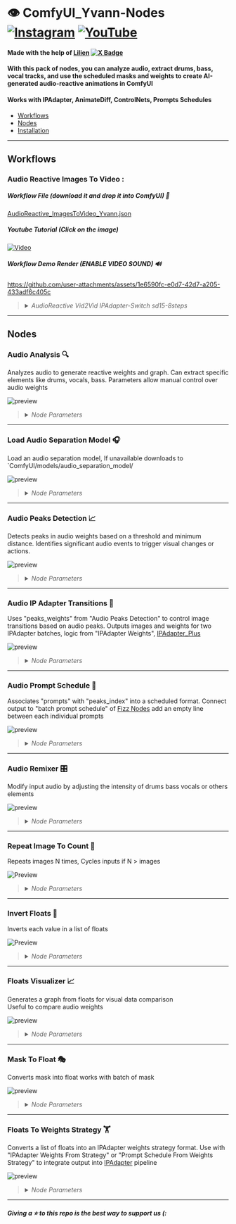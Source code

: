 # 👁️ ComfyUI_Yvann-Nodes  [![Instagram](https://img.shields.io/badge/yvann.mp4-white?style=for-the-badge&logo=instagram&logoColor=E4405F)](https://www.instagram.com/yvann.mp4/) [![YouTube](https://img.shields.io/badge/yvann.mp4-white?style=for-the-badge&logo=youtube&logoColor=FF0000)](https://www.youtube.com/channel/yvann.mp4)

#### Made with the help of [Lilien](https://github.com/Lilien86) [![X Badge](https://img.shields.io/badge/lilien.rig-white?style=flat&logo=x&logoColor=black)](https://x.com/Lilien_RIG)

#### **With this pack of nodes, you can analyze audio, extract drums, bass, vocal tracks, and use the scheduled masks and weights to create AI-generated audio-reactive animations in ComfyUI**

#### **Works with IPAdapter, AnimateDiff, ControlNets, Prompts Schedules**

- [Workflows](#Workflows)
- [Nodes](#Nodes)
- [Installation](#Installation)

--- 

## Workflows


### Audio Reactive Images To Video :

##### Workflow File (download it and drop it into ComfyUI) 📜
[AudioReactive_ImagesToVideo_Yvann.json](AudioReactive_Workflows/AudioReactive_ImagesToVideo_Yvann.json)

##### Youtube Tutorial (Click on the image)
[![Video](https://img.youtube.com/vi/O2s6NseXlMc/maxresdefault.jpg)](https://www.youtube.com/watch?v=O2s6NseXlMc)

##### Workflow Demo Render *(ENABLE VIDEO SOUND)* 🔊

https://github.com/user-attachments/assets/1e6590fc-e0d7-42d7-a205-433adf6c405c


><details>
>  <summary><i>AudioReactive Vid2Vid IPAdapter-Switch sd15-8steps</i></summary>
>
>##### Workflow Demo Render *(ENABLE VIDEO SOUND)* 🔊
>
>https://github.com/user-attachments/assets/6b0aa544-aa20-4257-b6be-28673082c7ef
>
>##### Workflow File (download it and drop it into ComfyUI) 📜
>[AudioReactive_Vid2Vid_IPAdapter-Switch_sd15-8steps_YVANN.json](./AudioReactive_Workflows/AudioReactive_Vid2Vid_IPAdapter-Switch_sd15-8steps_YVANN.json)
>
>
>##### Youtube Tutorial (Click on the image)
>[![Video](https://img.youtube.com/vi/BiQHWKP3q0c/maxresdefault.jpg)](https://www.youtube.com/watch?v=BiQHWKP3q0c)
>##### Workflow Preview
>![wf-screen-ipadapterswitchsd15](assets/wf_previews/Preview_AudioReactive_Vid2Vid_IPAdapter-Switch_sd15-8steps_YVANN.png)
>[CIVITAI Workflow Page](https://civitai.com/models/867298)
>
>##### Details ☝️🤓
>Synchronize any number of image inputs with audio input (e.g., switch images based on bass or drums) throughout your animation, with the help of IPAdapter to diffuse the style of your audio-reactive input images. There are also ControlNet included to control the composition of your animation based on an input video, making styles and shapes audio-reactive and controllable. The workflow uses Stable Diffusion 1.5 and HyperSD (8 steps) for efficient, high-quality animations, even on a low VRAM/GPU setup
>
></details>

---

## Nodes

###  Audio Analysis 🔍

Analyzes audio to generate reactive weights and graph. Can extract specific elements like drums, vocals, bass. Parameters allow manual control over audio weights

![preview](https://github.com/user-attachments/assets/4959a654-d1d1-478a-ac42-8068de32d581)

><details>
>  <summary><i>Node Parameters</i></summary>
>
> - **audio_sep_model**: Loaded model from "Load Audio Separation Model"
> - **audio**: Input audio file
> - **batch_size**: Number of frames to associate with audio weights
> - **fps**: Frames per second for processing audio weights
> 
> **Parameters:**
> 
> - **analysis_mode**: Select audio component to analyze
> - **threshold**: Minimum weight value to pass through
> - **multiply**: Amplification factor for weights before normalization
> 
> **Outputs:**
> 
> - **graph_audio**: Graph image of audio weights over frames
> - **processed_audio**: Separated or processed audio (e.g., drums vocals)
> - **original_audio**: Original unmodified audio input
> - **audio_weights**: List of audio-reactive weights based on processed audio
>
></details>

---

###  Load Audio Separation Model 🎧

Load an audio separation model, If unavailable downloads to `ComfyUI/models/audio_separation_model/

![preview](https://github.com/user-attachments/assets/7fb58067-a79b-4a53-9ae5-524a04ed37b6)

><details>
>  <summary><i>Node Parameters</i></summary>
> 
>   - **model**: Audio separation model to load
>   - [HybridDemucs](https://github.com/facebookresearch/demucs): Most accurate fastest and lightweight
>   - [OpenUnmix](https://github.com/sigsep/open-unmix-pytorch): Alternative model
> 
> **Outputs:**
> 
>   - **audio_sep_model**: Loaded audio separation model<br>
>   Connect it to "Audio Analysis" or "Audio Remixer"

></details>

---
###  Audio Peaks Detection 📈

Detects peaks in audio weights based on a threshold and minimum distance. Identifies significant audio events to trigger visual changes or actions.

![preview](https://github.com/user-attachments/assets/e5f66608-bb91-443b-9478-707eba48e521)

><details>
>  <summary><i>Node Parameters</i></summary>
>
>   - **peaks_threshold**: Threshold for peak detection
>   - **min_peaks_distance**: Minimum frames between consecutive peaks help remove close unwanted peaks around big peaks
>   
>   **Outputs:**
>   
>   - **peaks_weights**: Binary list indicating peak presence (1 for peak 0 otherwise)
>   - **peaks_alternate_weights**: Alternating binary list based on detected peaks
>   - **peaks_index**: String of peak indices
>   - **peaks_count**: Total number of detected peaks
>   - **graph_peaks**: Visualization image of detected peaks over audio weights
>
></details>

---

###  Audio IP Adapter Transitions 🔄

Uses "peaks_weights" from "Audio Peaks Detection" to control image transitions based on audio peaks. Outputs images and weights for two IPAdapter batches, logic from "IPAdapter Weights", [IPAdapter_Plus](https://github.com/cubiq/ComfyUI_IPAdapter_plus)

![preview](https://github.com/user-attachments/assets/60204704-5916-44a3-a33b-c99b1732f189)

><details>
>  <summary><i>Node Parameters</i></summary>
>   - **images**: Batch of images for transitions, Loops images to match peak count
>   - **peaks_weights**: List of audio peaks from "Audio Peaks Detection"
>   
>   **Parameters:**
>   
>   - **blend_mode**: transition method applied to weights
>   - **transitions_length**: Frames used to blend between images
>   - **min_IPA_weight**: Minimum weight applied by IPAdapter per frame
>   - **max_IPA_weight**: Maximum weight applied by IPAdapter per frame
>   
>   **Outputs:**
>   
>   - **image_1**: Starting image for transition Connect to first IPAdapter batch "image"
>   - **weights**: Blending weights for transitions Connect to first IPAdapter batch "weight"
>   - **image_2**: Ending image for transition Connect to second IPAdapter batch "image"
>   - **weights_invert**: Inversed weights Connect to second IPAdapter batch "weight"
>   - **graph_transitions**: Visualization of weight transitions over frames
></details>

---
###  Audio Prompt Schedule 📝

Associates "prompts" with "peaks_index" into a scheduled format. Connect output to "batch prompt schedule" of [Fizz Nodes](https://github.com/FizzleDorf/ComfyUI_FizzNodes) add an empty line between each individual prompts

![preview](https://github.com/user-attachments/assets/cec2ad2a-94c4-44df-a12a-f4d4509cefb1)

><details>
>  <summary><i>Node Parameters</i></summary>
>   - **peaks_index**: frames where peaks occurs from "Audio Peaks Detections" 
>   - **prompts**: Multiline string of prompts for each index
>   
>   **Outputs:**
>   
>   - **prompt_schedule**: String mapping each audio index to a prompt
></details>

---

###  Audio Remixer 🎛️

Modify input audio by adjusting the intensity of drums bass vocals or others elements

![preview](https://github.com/user-attachments/assets/ada877fa-baa8-447d-bbad-5c30ac6cdadb)

><details>
>  <summary><i>Node Parameters</i></summary>
>   - **audio_sep_model**: Loaded model from "Load Audio Separation Model"
>   - **audio**: Input audio file
>   
>   **Parameters:**
>   
>   - **bass_volume**: Adjusts bass volume
>   - **drums_volume**: Adjusts drums volume
>   - **others_volume**: Adjusts others elements' volume
>   - **vocals_volume**: Adjusts vocals volume
>   
>   **Outputs:**
>   
>   - **merged_audio**: Composition of separated tracks with applied modifications
></details>

---
###  Repeat Image To Count 🔁

Repeats images N times, Cycles inputs if N > images

![Preview](https://github.com/user-attachments/assets/3fa1059e-2aed-4375-b5d2-de850f6cd8c6)

><details>
>  <summary><i>Node Parameters</i></summary>
>   - **mask**: Mask input to convert
>   
>   **Outputs:**
>   
>   - **float**: Float value
></details>

---
###  Invert Floats 🔄

Inverts each value in a list of floats

![Preview](https://github.com/user-attachments/assets/bb90cc61-dbbc-42cd-bc26-55f25efbb6aa)

><details>
>  <summary><i>Node Parameters</i></summary>
>
>  - **floats**: List of float values to invert.
>
>  **Outputs**:
>  - **inverted_floats**: Inverted list of float values.
>
></details>

---

###  Floats Visualizer 📈

Generates a graph from floats for visual data comparison<br>
Useful to compare audio weights

![preview](https://github.com/user-attachments/assets/615cf287-e7d6-4dce-92f9-3d691aae43af)

><details>
>  <summary><i>Node Parameters</i></summary>
>
>   - **floats**: Primary list of floats to visualize
>   - **floats_optional1**: (Optional) Second list of floats
>   - **floats_optional2**: (Optional) Third list of floats
>   
>   **Parameters:**
>   
>   - **title**: Graph title
>   - **x_label**: Label for the x-axis
>   - **y_label**: Label for the y-axis
>   
>   **Outputs:**
>   
>   - **visual_graph**: Visual graph of provided floats
></details>

---
###  Mask To Float 🎭

Converts mask into float works with batch of mask

![preview](https://github.com/user-attachments/assets/159f2a19-d8b3-4064-b416-07a17cc32ef0)

><details>
>  <summary><i>Node Parameters</i></summary>
>
>  - **mask**: Mask input to convert.
>
>  **Outputs**:
>  - **float**: Float value representing the average value of the mask.
>
></details>

---
###  Floats To Weights Strategy 🏋️

Converts a list of floats into an IPAdapter weights strategy format. Use with "IPAdapter Weights From Strategy" or "Prompt Schedule From Weights Strategy" to integrate output into [IPAdapter](https://github.com/cubiq/ComfyUI_IPAdapter_plus) pipeline

![preview](https://github.com/user-attachments/assets/a9899ea9-c67f-42a2-8040-2af8a2744849)

><details>
>  <summary><i>Node Parameters</i></summary>
>   
>   **Inputs:**
>   
>   - **floats**: List of float values to convert
>   
>   **Outputs:**
>   
>   - **WEIGHTS_STRATEGY**: Dictionary of the weights strategy

---
#### *Giving a ⭐ to this repo is the best way to support us (:*
